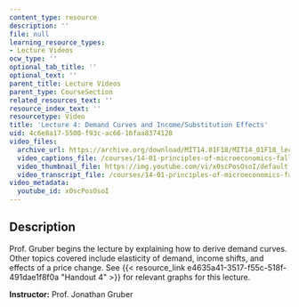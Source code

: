 ```yaml
---
content_type: resource
description: ''
file: null
learning_resource_types:
- Lecture Videos
ocw_type: ''
optional_tab_title: ''
optional_text: ''
parent_title: Lecture Videos
parent_type: CourseSection
related_resources_text: ''
resource_index_text: ''
resourcetype: Video
title: 'Lecture 4: Demand Curves and Income/Substitution Effects'
uid: 4c6e8a17-5500-f93c-ac66-16faa8374128
video_files:
  archive_url: https://archive.org/download/MIT14.01F18/MIT14_01F18_lec04_300k.mp4
  video_captions_file: /courses/14-01-principles-of-microeconomics-fall-2018/785fc4ea2b695521971cfdf9dffbe210_x0scPosOsoI.vtt
  video_thumbnail_file: https://img.youtube.com/vi/x0scPosOsoI/default.jpg
  video_transcript_file: /courses/14-01-principles-of-microeconomics-fall-2018/5e7917fe8455c382b0932de05f5ec68e_x0scPosOsoI.pdf
video_metadata:
  youtube_id: x0scPosOsoI
---
```


Description
-----------

Prof. Gruber begins the lecture by explaining how to derive demand curves. Other topics covered include elasticity of demand, income shifts, and effects of a price change. See {{< resource_link e4635a41-3517-f55c-518f-491dae1f8f0a "Handout 4" >}} for relevant graphs for this lecture. 

**Instructor:** Prof. Jonathan Gruber